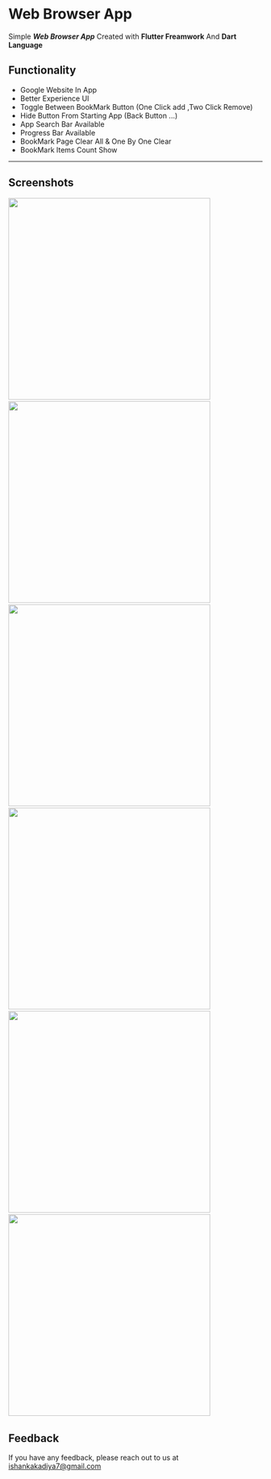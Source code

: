 # Web Browser App

Simple ***Web Browser App*** Created with **Flutter Freamwork** And **Dart Language**


## Functionality

- Google Website In App 
- Better Experience UI
- Toggle Between BookMark Button (One Click add ,Two Click Remove)
- Hide Button From Starting App (Back Button ...)
- App Search Bar Available
- Progress Bar Available
- BookMark Page Clear All & One By One Clear
- BookMark Items Count Show
--- 

## Screenshots 

<img src="https://user-images.githubusercontent.com/113764228/196945722-fbf3e7ea-23d1-489f-92b9-522b848ada91.gif" width="400"> &nbsp; 
<img src="https://user-images.githubusercontent.com/113764228/196772086-578f97a5-ff96-41d0-a144-6c471decb7f0.jpg" width="400"> &nbsp; 
<img src="https://user-images.githubusercontent.com/113764228/196772970-335166c2-001a-4bd3-95ec-431b5b620469.jpg" width="400"> &nbsp; 
<img src="https://user-images.githubusercontent.com/113764228/196772809-f28aec56-6657-453d-b5d6-f019bc7ad85e.jpg" width="400"> &nbsp; 
<img src="https://user-images.githubusercontent.com/113764228/196859341-46ac8f36-6bc2-4402-9100-a33f6acc9cd2.jpg" width="400"> &nbsp; 
<img src="https://user-images.githubusercontent.com/113764228/196772013-c43cc176-ecd4-4bfa-9870-9ea69f30a96d.jpg" width="400"> &nbsp; 


## Feedback

If you have any feedback, please reach out to us at ishankakadiya7@gmail.com

